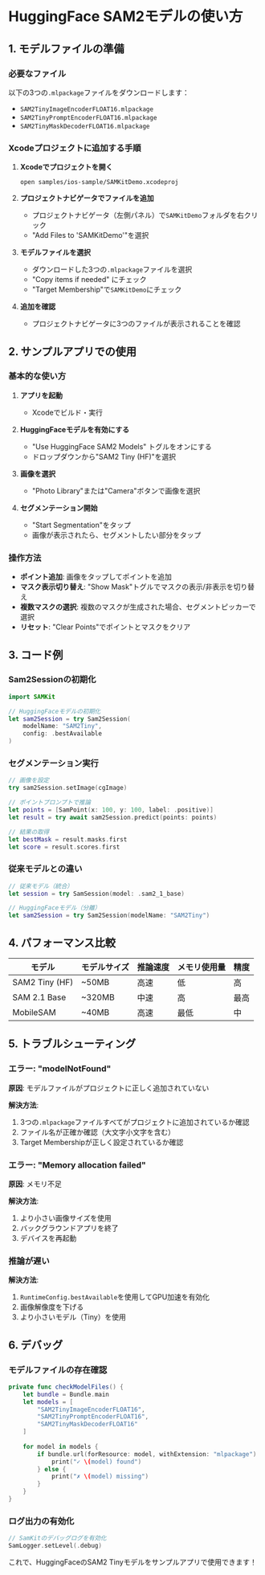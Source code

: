 # HuggingFace SAM2モデルの使い方

## 1. モデルファイルの準備

### 必要なファイル
以下の3つの`.mlpackage`ファイルをダウンロードします：

- `SAM2TinyImageEncoderFLOAT16.mlpackage`
- `SAM2TinyPromptEncoderFLOAT16.mlpackage`
- `SAM2TinyMaskDecoderFLOAT16.mlpackage`

### Xcodeプロジェクトに追加する手順

1. **Xcodeでプロジェクトを開く**
   ```
   open samples/ios-sample/SAMKitDemo.xcodeproj
   ```

2. **プロジェクトナビゲータでファイルを追加**
   - プロジェクトナビゲータ（左側パネル）で`SAMKitDemo`フォルダを右クリック
   - "Add Files to 'SAMKitDemo'"を選択

3. **モデルファイルを選択**
   - ダウンロードした3つの`.mlpackage`ファイルを選択
   - "Copy items if needed" にチェック
   - "Target Membership"で`SAMKitDemo`にチェック

4. **追加を確認**
   - プロジェクトナビゲータに3つのファイルが表示されることを確認

## 2. サンプルアプリでの使用

### 基本的な使い方

1. **アプリを起動**
   - Xcodeでビルド・実行
   
2. **HuggingFaceモデルを有効にする**
   - "Use HuggingFace SAM2 Models" トグルをオンにする
   - ドロップダウンから"SAM2 Tiny (HF)"を選択

3. **画像を選択**
   - "Photo Library"または"Camera"ボタンで画像を選択

4. **セグメンテーション開始**
   - "Start Segmentation"をタップ
   - 画像が表示されたら、セグメントしたい部分をタップ

### 操作方法

- **ポイント追加**: 画像をタップしてポイントを追加
- **マスク表示切り替え**: "Show Mask"トグルでマスクの表示/非表示を切り替え
- **複数マスクの選択**: 複数のマスクが生成された場合、セグメントピッカーで選択
- **リセット**: "Clear Points"でポイントとマスクをクリア

## 3. コード例

### Sam2Sessionの初期化

```swift
import SAMKit

// HuggingFaceモデルの初期化
let sam2Session = try Sam2Session(
    modelName: "SAM2Tiny",
    config: .bestAvailable
)
```

### セグメンテーション実行

```swift
// 画像を設定
try sam2Session.setImage(cgImage)

// ポイントプロンプトで推論
let points = [SamPoint(x: 100, y: 100, label: .positive)]
let result = try await sam2Session.predict(points: points)

// 結果の取得
let bestMask = result.masks.first
let score = result.scores.first
```

### 従来モデルとの違い

```swift
// 従来モデル（統合）
let session = try SamSession(model: .sam2_1_base)

// HuggingFaceモデル（分離）
let sam2Session = try Sam2Session(modelName: "SAM2Tiny")
```

## 4. パフォーマンス比較

| モデル | モデルサイズ | 推論速度 | メモリ使用量 | 精度 |
|--------|-------------|----------|-------------|------|
| SAM2 Tiny (HF) | ~50MB | 高速 | 低 | 高 |
| SAM 2.1 Base | ~320MB | 中速 | 高 | 最高 |
| MobileSAM | ~40MB | 高速 | 最低 | 中 |

## 5. トラブルシューティング

### エラー: "modelNotFound"
**原因**: モデルファイルがプロジェクトに正しく追加されていない

**解決方法**:
1. 3つの`.mlpackage`ファイルすべてがプロジェクトに追加されているか確認
2. ファイル名が正確か確認（大文字小文字を含む）
3. Target Membershipが正しく設定されているか確認

### エラー: "Memory allocation failed"
**原因**: メモリ不足

**解決方法**:
1. より小さい画像サイズを使用
2. バックグラウンドアプリを終了
3. デバイスを再起動

### 推論が遅い
**解決方法**:
1. `RuntimeConfig.bestAvailable`を使用してGPU加速を有効化
2. 画像解像度を下げる
3. より小さいモデル（Tiny）を使用

## 6. デバッグ

### モデルファイルの存在確認

```swift
private func checkModelFiles() {
    let bundle = Bundle.main
    let models = [
        "SAM2TinyImageEncoderFLOAT16",
        "SAM2TinyPromptEncoderFLOAT16", 
        "SAM2TinyMaskDecoderFLOAT16"
    ]
    
    for model in models {
        if bundle.url(forResource: model, withExtension: "mlpackage") != nil {
            print("✓ \(model) found")
        } else {
            print("✗ \(model) missing")
        }
    }
}
```

### ログ出力の有効化

```swift
// SamKitのデバッグログを有効化
SamLogger.setLevel(.debug)
```

これで、HuggingFaceのSAM2 Tinyモデルをサンプルアプリで使用できます！
